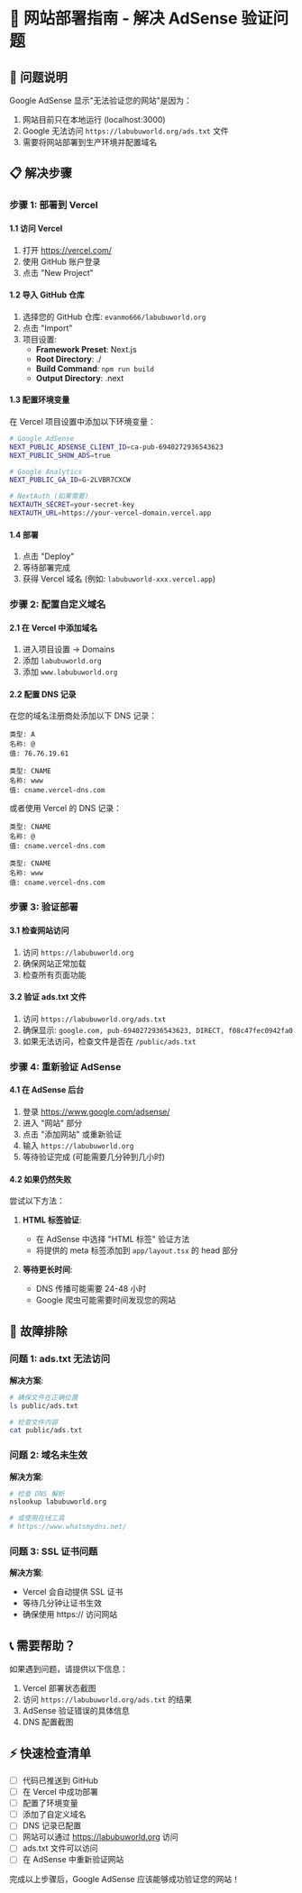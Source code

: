 # 🚀 网站部署指南 - 解决 AdSense 验证问题

## 🎯 问题说明

Google AdSense 显示"无法验证您的网站"是因为：
1. 网站目前只在本地运行 (localhost:3000)
2. Google 无法访问 `https://labubuworld.org/ads.txt` 文件
3. 需要将网站部署到生产环境并配置域名

## 📋 解决步骤

### 步骤 1: 部署到 Vercel

#### 1.1 访问 Vercel
1. 打开 https://vercel.com/
2. 使用 GitHub 账户登录
3. 点击 "New Project"

#### 1.2 导入 GitHub 仓库
1. 选择您的 GitHub 仓库: `evanmo666/labubuworld.org`
2. 点击 "Import"
3. 项目设置:
   - **Framework Preset**: Next.js
   - **Root Directory**: ./
   - **Build Command**: `npm run build`
   - **Output Directory**: .next

#### 1.3 配置环境变量
在 Vercel 项目设置中添加以下环境变量：

```bash
# Google AdSense
NEXT_PUBLIC_ADSENSE_CLIENT_ID=ca-pub-6940272936543623
NEXT_PUBLIC_SHOW_ADS=true

# Google Analytics
NEXT_PUBLIC_GA_ID=G-2LVBR7CXCW

# NextAuth (如果需要)
NEXTAUTH_SECRET=your-secret-key
NEXTAUTH_URL=https://your-vercel-domain.vercel.app
```

#### 1.4 部署
1. 点击 "Deploy"
2. 等待部署完成
3. 获得 Vercel 域名 (例如: `labubuworld-xxx.vercel.app`)

### 步骤 2: 配置自定义域名

#### 2.1 在 Vercel 中添加域名
1. 进入项目设置 → Domains
2. 添加 `labubuworld.org`
3. 添加 `www.labubuworld.org`

#### 2.2 配置 DNS 记录
在您的域名注册商处添加以下 DNS 记录：

```
类型: A
名称: @
值: 76.76.19.61

类型: CNAME  
名称: www
值: cname.vercel-dns.com
```

或者使用 Vercel 的 DNS 记录：
```
类型: CNAME
名称: @
值: cname.vercel-dns.com

类型: CNAME
名称: www  
值: cname.vercel-dns.com
```

### 步骤 3: 验证部署

#### 3.1 检查网站访问
1. 访问 `https://labubuworld.org`
2. 确保网站正常加载
3. 检查所有页面功能

#### 3.2 验证 ads.txt 文件
1. 访问 `https://labubuworld.org/ads.txt`
2. 确保显示: `google.com, pub-6940272936543623, DIRECT, f08c47fec0942fa0`
3. 如果无法访问，检查文件是否在 `/public/ads.txt`

### 步骤 4: 重新验证 AdSense

#### 4.1 在 AdSense 后台
1. 登录 https://www.google.com/adsense/
2. 进入 "网站" 部分
3. 点击 "添加网站" 或重新验证
4. 输入 `https://labubuworld.org`
5. 等待验证完成 (可能需要几分钟到几小时)

#### 4.2 如果仍然失败
尝试以下方法：
1. **HTML 标签验证**:
   - 在 AdSense 中选择 "HTML 标签" 验证方法
   - 将提供的 meta 标签添加到 `app/layout.tsx` 的 head 部分

2. **等待更长时间**:
   - DNS 传播可能需要 24-48 小时
   - Google 爬虫可能需要时间发现您的网站

## 🔧 故障排除

### 问题 1: ads.txt 无法访问
**解决方案**:
```bash
# 确保文件在正确位置
ls public/ads.txt

# 检查文件内容
cat public/ads.txt
```

### 问题 2: 域名未生效
**解决方案**:
```bash
# 检查 DNS 解析
nslookup labubuworld.org

# 或使用在线工具
# https://www.whatsmydns.net/
```

### 问题 3: SSL 证书问题
**解决方案**:
- Vercel 会自动提供 SSL 证书
- 等待几分钟让证书生效
- 确保使用 https:// 访问网站

## 📞 需要帮助？

如果遇到问题，请提供以下信息：
1. Vercel 部署状态截图
2. 访问 `https://labubuworld.org/ads.txt` 的结果
3. AdSense 验证错误的具体信息
4. DNS 配置截图

## ⚡ 快速检查清单

- [ ] 代码已推送到 GitHub
- [ ] 在 Vercel 中成功部署
- [ ] 配置了环境变量
- [ ] 添加了自定义域名
- [ ] DNS 记录已配置
- [ ] 网站可以通过 https://labubuworld.org 访问
- [ ] ads.txt 文件可以访问
- [ ] 在 AdSense 中重新验证网站

完成以上步骤后，Google AdSense 应该能够成功验证您的网站！ 
